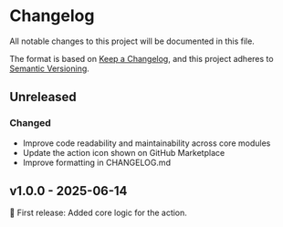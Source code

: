 # Changelog

All notable changes to this project will be documented in this file.

The format is based on [Keep a Changelog](https://keepachangelog.com/en/1.1.0/),
and this project adheres to [Semantic Versioning](https://semver.org/spec/v2.0.0.html).

## Unreleased

### Changed

- Improve code readability and maintainability across core modules
- Update the action icon shown on GitHub Marketplace
- Improve formatting in CHANGELOG.md

## v1.0.0 - 2025-06-14

🚀 First release: Added core logic for the action.


